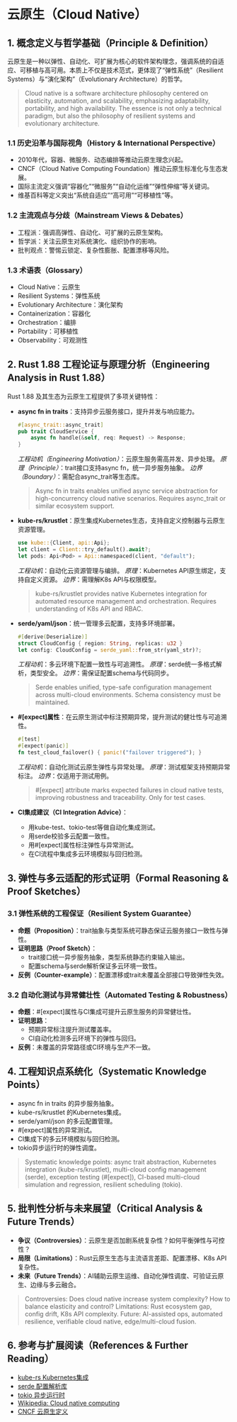 # 云原生（Cloud Native）

## 1. 概念定义与哲学基础（Principle & Definition）

云原生是一种以弹性、自动化、可扩展为核心的软件架构理念，强调系统的自适应、可移植与高可用。本质上不仅是技术范式，更体现了“弹性系统”（Resilient Systems）与“演化架构”（Evolutionary Architecture）的哲学。

> Cloud native is a software architecture philosophy centered on elasticity, automation, and scalability, emphasizing adaptability, portability, and high availability. The essence is not only a technical paradigm, but also the philosophy of resilient systems and evolutionary architecture.

### 1.1 历史沿革与国际视角（History & International Perspective）

- 2010年代，容器、微服务、动态编排等推动云原生理念兴起。
- CNCF（Cloud Native Computing Foundation）推动云原生标准化与生态发展。
- 国际主流定义强调“容器化”“微服务”“自动化运维”“弹性伸缩”等关键词。
- 维基百科等定义突出“系统自适应”“高可用”“可移植性”等。

### 1.2 主流观点与分歧（Mainstream Views & Debates）

- 工程派：强调高弹性、自动化、可扩展的云原生架构。
- 哲学派：关注云原生对系统演化、组织协作的影响。
- 批判观点：警惕云锁定、复杂性膨胀、配置漂移等风险。

### 1.3 术语表（Glossary）

- Cloud Native：云原生
- Resilient Systems：弹性系统
- Evolutionary Architecture：演化架构
- Containerization：容器化
- Orchestration：编排
- Portability：可移植性
- Observability：可观测性

## 2. Rust 1.88 工程论证与原理分析（Engineering Analysis in Rust 1.88）

Rust 1.88 及其生态为云原生工程提供了多项关键特性：

- **async fn in traits**：支持异步云服务接口，提升并发与响应能力。

  ```rust
  #[async_trait::async_trait]
  pub trait CloudService {
      async fn handle(&self, req: Request) -> Response;
  }
  ```

  *工程动机（Engineering Motivation）*：云原生服务需高并发、异步处理。
  *原理（Principle）*：trait接口支持async fn，统一异步服务抽象。
  *边界（Boundary）*：需配合async_trait等生态库。

  > Async fn in traits enables unified async service abstraction for high-concurrency cloud native scenarios. Requires async_trait or similar ecosystem support.

- **kube-rs/krustlet**：原生集成Kubernetes生态，支持自定义控制器与云原生资源管理。

  ```rust
  use kube::{Client, api::Api};
  let client = Client::try_default().await?;
  let pods: Api<Pod> = Api::namespaced(client, "default");
  ```

  *工程动机*：自动化云资源管理与编排。
  *原理*：Kubernetes API原生绑定，支持自定义资源。
  *边界*：需理解K8s API与权限模型。

  > kube-rs/krustlet provides native Kubernetes integration for automated resource management and orchestration. Requires understanding of K8s API and RBAC.

- **serde/yaml/json**：统一管理多云配置，支持多环境部署。

  ```rust
  #[derive(Deserialize)]
  struct CloudConfig { region: String, replicas: u32 }
  let config: CloudConfig = serde_yaml::from_str(yaml_str)?;
  ```

  *工程动机*：多云环境下配置一致性与可追溯性。
  *原理*：serde统一多格式解析，类型安全。
  *边界*：需保证配置schema与代码同步。

  > Serde enables unified, type-safe configuration management across multi-cloud environments. Schema consistency must be maintained.

- **#[expect]属性**：在云原生测试中标注预期异常，提升测试的健壮性与可追溯性。

  ```rust
  #[test]
  #[expect(panic)]
  fn test_cloud_failover() { panic!("failover triggered"); }
  ```

  *工程动机*：自动化测试云原生弹性与异常处理。
  *原理*：测试框架支持预期异常标注。
  *边界*：仅适用于测试用例。

  > #[expect] attribute marks expected failures in cloud native tests, improving robustness and traceability. Only for test cases.

- **CI集成建议（CI Integration Advice）**：
  - 用kube-test、tokio-test等做自动化集成测试。
  - 用serde校验多云配置一致性。
  - 用#[expect]属性标注弹性与异常测试。
  - 在CI流程中集成多云环境模拟与回归检测。

## 3. 弹性与多云适配的形式证明（Formal Reasoning & Proof Sketches）

### 3.1 弹性系统的工程保证（Resilient System Guarantee）

- **命题（Proposition）**：trait抽象与类型系统可静态保证云服务接口一致性与弹性。
- **证明思路（Proof Sketch）**：
  - trait接口统一异步服务抽象，类型系统静态约束输入输出。
  - 配置schema与serde解析保证多云环境一致性。
- **反例（Counter-example）**：配置漂移或trait未覆盖全部接口导致弹性失效。

### 3.2 自动化测试与异常健壮性（Automated Testing & Robustness）

- **命题**：#[expect]属性与CI集成可提升云原生服务的异常健壮性。
- **证明思路**：
  - 预期异常标注提升测试覆盖率。
  - CI自动化检测多云环境下的弹性与回归。
- **反例**：未覆盖的异常路径或CI环境与生产不一致。

## 4. 工程知识点系统化（Systematic Knowledge Points）

- async fn in traits 的异步服务抽象。
- kube-rs/krustlet 的Kubernetes集成。
- serde/yaml/json 的多云配置管理。
- #[expect]属性的异常测试。
- CI集成下的多云环境模拟与回归检测。
- tokio异步运行时的弹性调度。

> Systematic knowledge points: async trait abstraction, Kubernetes integration (kube-rs/krustlet), multi-cloud config management (serde), exception testing (#[expect]), CI-based multi-cloud simulation and regression, resilient scheduling (tokio).

## 5. 批判性分析与未来展望（Critical Analysis & Future Trends）

- **争议（Controversies）**：云原生是否加剧系统复杂性？如何平衡弹性与可控性？
- **局限（Limitations）**：Rust云原生生态与主流语言差距、配置漂移、K8s API复杂性。
- **未来（Future Trends）**：AI辅助云原生运维、自动化弹性调度、可验证云原生、边缘与多云融合。

> Controversies: Does cloud native increase system complexity? How to balance elasticity and control? Limitations: Rust ecosystem gap, config drift, K8s API complexity. Future: AI-assisted ops, automated resilience, verifiable cloud native, edge/multi-cloud fusion.

## 6. 参考与扩展阅读（References & Further Reading）

- [kube-rs Kubernetes集成](https://github.com/kube-rs/kube)
- [serde 配置解析库](https://serde.rs/)
- [tokio 异步运行时](https://tokio.rs/)
- [Wikipedia: Cloud native computing](https://en.wikipedia.org/wiki/Cloud_native_computing)
- [CNCF 云原生定义](https://www.cncf.io/about/who-we-are/)
